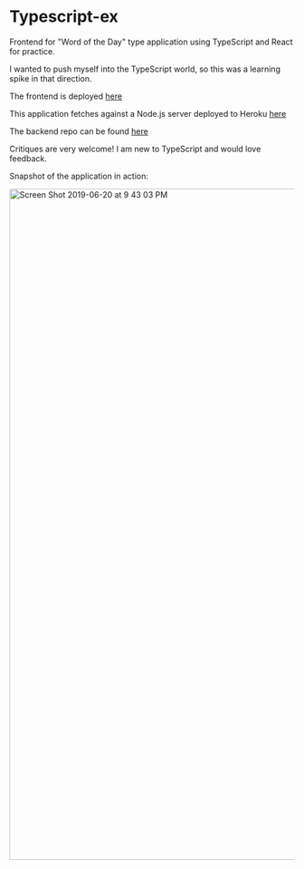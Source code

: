 # Typescript-ex

Frontend for "Word of the Day" type application using TypeScript and React for practice.

I wanted to push myself into the TypeScript world, so this was a learning spike in that direction.

The frontend is deployed [here](https://typescript-ex.herokuapp.com/ "Here")

This application fetches against a Node.js server deployed to Heroku [here](https://node-practice-be.herokuapp.com/ "Here")

The backend repo can be found [here](https://github.com/TomWilhoit/Typescript-server "Here") 

Critiques are very welcome! I am new to TypeScript and would love feedback.

Snapshot of the application in action:

<img width="1185" alt="Screen Shot 2019-06-20 at 9 43 03 PM" src="https://user-images.githubusercontent.com/38082195/59896453-f02eda00-93a5-11e9-8f12-59770350af97.png">
